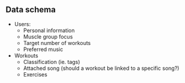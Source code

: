 

## Data schema
- Users:
    - Personal information
    - Muscle group focus
    - Target number of workouts
    - Preferred music
- Workouts
    - Classification (ie. tags)
    - Attached song (should a workout be linked to a specific song?)
    - Exercises